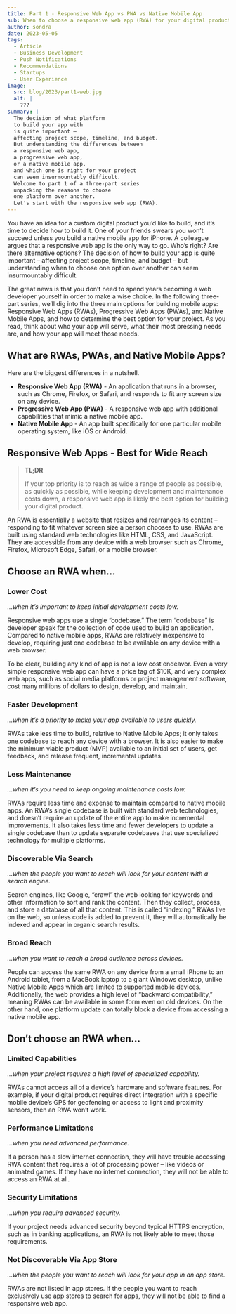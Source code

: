 ```yaml
---
title: Part 1 - Responsive Web App vs PWA vs Native Mobile App
sub: When to choose a responsive web app (RWA) for your digital product
author: sondra
date: 2023-05-05
tags:
  - Article
  - Business Development
  - Push Notifications
  - Recommendations
  - Startups
  - User Experience
image:
  src: blog/2023/part1-web.jpg
  alt: |
    ???
summary: |
  The decision of what platform
  to build your app with
  is quite important –
  affecting project scope, timeline, and budget.
  But understanding the differences between
  a responsive web app,
  a progressive web app,
  or a native mobile app,
  and which one is right for your project
  can seem insurmountably difficult.
  Welcome to part 1 of a three-part series
  unpacking the reasons to choose
  one platform over another.
  Let's start with the responsive web app (RWA).
---
```


You have an idea for a custom digital product you’d like to build, and it’s time to decide how to build it. One of your friends swears you won’t succeed unless you build a native mobile app for iPhone. A colleague argues that a responsive web app is the only way to go. Who’s right? Are there alternative options? The decision of how to build your app is quite important – affecting project scope, timeline, and budget – but understanding when to choose one option over another can seem insurmountably difficult.

The great news is that you don’t need to spend years becoming a web developer yourself in order to make a wise choice. In the following three-part series, we’ll dig into the three main options for building mobile apps: Responsive Web Apps (RWAs), Progressive Web Apps (PWAs), and Native Mobile Apps, and how to determine the best option for your project. As you read, think about who your app will serve, what their most pressing needs are, and how your app will meet those needs.

## What are RWAs, PWAs, and Native Mobile Apps?
Here are the biggest differences in a nutshell.

- **Responsive Web App (RWA)** - An application that runs in a browser, such as Chrome, Firefox, or Safari, and responds to fit any screen size on any device.
- **Progressive Web App (PWA)** - A responsive web app with additional capabilities that mimic a native mobile app.
- **Native Mobile App** - An app built specifically for one particular mobile operating system, like iOS or Android.

## Responsive Web Apps - Best for Wide Reach

> **TL;DR**
>
> If your top priority is to reach as wide a range of
> people as possible, as quickly as possible, while keeping
> development and maintenance costs down, a responsive web app is
> likely the best option for building your digital product.

An RWA is essentially a website that resizes and rearranges its content – responding to fit whatever screen size a person chooses to use. RWAs are built using standard web technologies like HTML, CSS, and JavaScript. They are accessible from any device with a web browser such as Chrome, Firefox, Microsoft Edge, Safari, or a mobile browser.

## Choose an RWA when…
### Lower Cost
*…when it’s important to keep initial development costs low.*

Responsive web apps use a single “codebase.” The term “codebase” is developer speak for the collection of code used to build an application. Compared to native mobile apps, RWAs are relatively inexpensive to develop, requiring just one codebase to be available on any device with a web browser.

To be clear, building any kind of app is not a low cost endeavor. Even a very simple responsive web app can have a price tag of $10K, and very complex web apps, such as social media platforms or project management software, cost many millions of dollars to design, develop, and maintain.

### Faster Development
*…when it’s a priority to make your app available to users quickly.*

RWAs take less time to build, relative to Native Mobile Apps; it only takes one codebase to reach any device with a browser. It is also easier to make the minimum viable product (MVP) available to an initial set of users, get feedback, and release frequent, incremental updates.

### Less Maintenance
*…when it’s you need to keep ongoing maintenance costs low.*

RWAs require less time and expense to maintain compared to native mobile apps. An RWA’s single codebase is built with standard web technologies, and doesn’t require an update of the entire app to make incremental improvements. It also takes less time and fewer developers to update a single codebase than to update separate codebases that use specialized technology for multiple platforms.

### Discoverable Via Search
*…when the people you want to reach will look for your content with a search engine.*

Search engines, like Google, “crawl” the web looking for keywords and other information to sort and rank the content. Then they collect, process, and store a database of all that content. This is called “indexing.” RWAs live on the web, so unless code is added to prevent it, they will automatically be indexed and appear in organic search results.

### Broad Reach
*…when you want to reach a broad audience across devices.*

People can access the same RWA on any device from a small iPhone to an Android tablet, from a MacBook laptop to a giant Windows desktop, unlike Native Mobile Apps which are limited to supported mobile devices. Additionally, the web provides a high level of “backward compatibility,” meaning RWAs can be available in some form even on old devices. On the other hand, one platform update can totally block a device from accessing a native mobile app.


## Don’t choose an RWA when…
### Limited Capabilities
*…when your project requires a high level of specialized capability.*

RWAs cannot access all of a device’s hardware and software features. For example, if your digital product requires direct integration with a specific mobile device’s GPS for geofencing or access to light and proximity sensors, then an RWA won’t work.

### Performance Limitations
*…when you need advanced performance.*

If a person has a slow internet connection, they will have trouble accessing RWA content that requires a lot of processing power – like videos or animated games. If they have no internet connection, they will not be able to access an RWA at all.

### Security Limitations
*…when you require advanced security.*

If your project needs advanced security beyond typical HTTPS encryption, such as in banking applications, an RWA is not likely able to meet those requirements.

### Not Discoverable Via App Store
*…when the people you want to reach will look for your app in an app store.*

RWAs are not listed in app stores. If the people you want to reach exclusively use app stores to search for apps, they will not be able to find a responsive web app.
